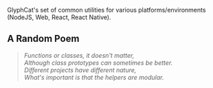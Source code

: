 GlyphCat's set of common utilities for various platforms/environments (NodeJS, Web, React, React Native).

## A Random Poem
> *Functions or classes, it doesn't matter,*<br/>
> *Although class prototypes can sometimes be better.*<br/>
> *Different projects have different nature,*<br/>
> *What's important is that the helpers are modular.*<br/>
